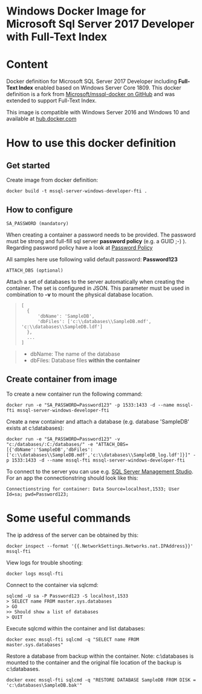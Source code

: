 # Windows Docker Image for Microsoft Sql Server 2017 Developer with Full-Text Index

# Content
Docker definition for Microsoft SQL Server 2017 Developer including **Full-Text Index** enabled based on Windows Server Core 1809. This docker definition is a fork from [Microsoft/mssql-docker on GitHub](https://github.com/Microsoft/mssql-docker) and was extended to support Full-Text Index.

This image is compatible with Windows Server 2016 and Windows 10 and available at [hub.docker.com](https://hub.docker.com/r/pulla/mssql-server-windows-developer-fti)

# How to use this docker definition
## Get started
Create image from docker definition:
```
docker build -t mssql-server-windows-developer-fti .
```
## How to configure
```
SA_PASSWORD (mandatory)
```
When creating a container a password needs to be provided. The password must be strong and full-fill sql server **password policy** (e.g. a GUID ;-) ). Regarding password policy have a look at [Password Policy](https://docs.microsoft.com/en-us/sql/relational-databases/security/password-policy?view=sql-server-2017)

All samples here use following valid default password: **Password123**

```
ATTACH_DBS (optional)
```
Attach a set of databases to the server automatically when creating the container. The set is configured in JSON. This parameter must be used in combination to **-v** to mount the physical database location.
>```
>[
>   {
>       'dbName': 'SampleDB', 
>       'dbFiles': ['c:\\databases\\SampleDB.mdf', 'c:\\databases\\SampleDB.ldf']
>   },
>   ...
>]
>```

> - dbName: The name of the database
> - dbFiles: Database files **within the container**

## Create container from image
To create a new container run the following command:
```
docker run -e "SA_PASSWORD=Password123" -p 1533:1433 -d --name mssql-fti mssql-server-windows-developer-fti
```

Create a new container and attach a database (e.g. database 'SampleDB' exists at c:\databases\):
```
docker run -e "SA_PASSWORD=Password123" -v "c:/databases/:C:/databases/" -e "ATTACH_DBS=[{'dbName':'SampleDB','dbFiles':['c:\\databases\\SampleDB.mdf','c:\\databases\\SampleDB_log.ldf']}]" -p 1533:1433 -d --name mssql-fti mssql-server-windows-developer-fti
```

To connect to the server you can use e.g. [SQL Server Management Studio](https://docs.microsoft.com/en-us/sql/ssms/download-sql-server-management-studio-ssms?view=sql-server-2017).
For an app the connectionstring should look like this:
```
Connectionstring for container: Data Source=localhost,1533; User Id=sa; pwd=Password123;
```

# Some useful commands
The ip address of the server can be obtained by this:
```
docker inspect --format '{{.NetworkSettings.Networks.nat.IPAddress}}' mssql-fti
```

View logs for trouble shooting:
```
docker logs mssql-fti
```

Connect to the container via sqlcmd:
```
sqlcmd -U sa -P Password123 -S localhost,1533
> SELECT name FROM master.sys.databases
> GO
>> Should show a list of databases
> QUIT
```

Execute sqlcmd within the container and list databases:
```
docker exec mssql-fti sqlcmd -q "SELECT name FROM master.sys.databases"
```

Restore a database from backup within the container. Note: c:\databases is mounted to the container and the original file location of the backup is c:\databases.
```
docker exec mssql-fti sqlcmd -q "RESTORE DATABASE SampleDB FROM DISK = 'c:\databases\SampleDB.bak'"
```